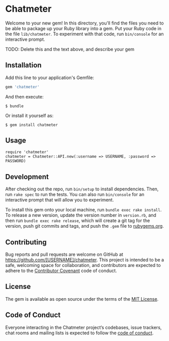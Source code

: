 # Chatmeter

Welcome to your new gem! In this directory, you'll find the files you need to be able to package up your Ruby library into a gem. Put your Ruby code in the file `lib/chatmeter`. To experiment with that code, run `bin/console` for an interactive prompt.

TODO: Delete this and the text above, and describe your gem

## Installation

Add this line to your application's Gemfile:

```ruby
gem 'chatmeter'
```

And then execute:

    $ bundle

Or install it yourself as:

    $ gem install chatmeter

## Usage

```
require 'chatmeter'
chatmeter = Chatmeter::API.new(:username => USERNAME, :password => PASSWORD)
```

## Development

After checking out the repo, run `bin/setup` to install dependencies. Then, run `rake spec` to run the tests. You can also run `bin/console` for an interactive prompt that will allow you to experiment.

To install this gem onto your local machine, run `bundle exec rake install`. To release a new version, update the version number in `version.rb`, and then run `bundle exec rake release`, which will create a git tag for the version, push git commits and tags, and push the `.gem` file to [rubygems.org](https://rubygems.org).

## Contributing

Bug reports and pull requests are welcome on GitHub at https://github.com/[USERNAME]/chatmeter. This project is intended to be a safe, welcoming space for collaboration, and contributors are expected to adhere to the [Contributor Covenant](http://contributor-covenant.org) code of conduct.

## License

The gem is available as open source under the terms of the [MIT License](http://opensource.org/licenses/MIT).

## Code of Conduct

Everyone interacting in the Chatmeter project’s codebases, issue trackers, chat rooms and mailing lists is expected to follow the [code of conduct](https://github.com/[USERNAME]/chatmeter/blob/master/CODE_OF_CONDUCT.md).

